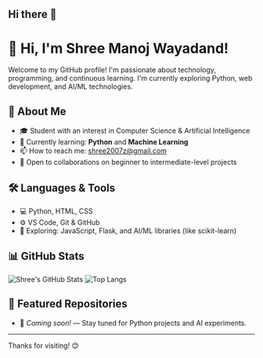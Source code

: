 ## Hi there 👋

# 👋 Hi, I'm Shree Manoj Wayadand!

Welcome to my GitHub profile! I'm passionate about technology, programming, and continuous learning. I'm currently exploring Python, web development, and AI/ML technologies.

## 🚀 About Me

- 🎓 Student with an interest in Computer Science & Artificial Intelligence
- 🧠 Currently learning: **Python** and **Machine Learning**
- 📫 How to reach me: [shree2007z@gmail.com](mailto:shree2007z@gmail.com)
- 💼 Open to collaborations on beginner to intermediate-level projects

## 🛠️ Languages & Tools

- 💻 Python, HTML, CSS
- ⚙️ VS Code, Git & GitHub
- 🌱 Exploring: JavaScript, Flask, and AI/ML libraries (like scikit-learn)

## 📊 GitHub Stats

![Shree's GitHub Stats](https://github-readme-stats.vercel.app/api?username=Shree2007z&show_icons=true&theme=radical)
![Top Langs](https://github-readme-stats.vercel.app/api/top-langs/?username=Shree2007z&layout=compact&theme=radical)

## 📂 Featured Repositories

- 🔧 *Coming soon!* — Stay tuned for Python projects and AI experiments.

---

Thanks for visiting! 😊
